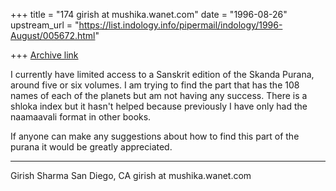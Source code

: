+++
title = "174 girish at mushika.wanet.com"
date = "1996-08-26"
upstream_url = "https://list.indology.info/pipermail/indology/1996-August/005672.html"

+++
[Archive link](https://list.indology.info/pipermail/indology/1996-August/005672.html)

I currently have limited access to a Sanskrit edition of the Skanda Purana,
around five or six volumes.  I am trying to find the part that has the 108
names of each of the planets but am not having any success.  There is a shloka
index but it hasn't helped because previously I have only had the naamaavali
format in other books.

If anyone can make any suggestions about how to find this part of the purana
it would be greatly appreciated.

-----------------------------------------------------------

Girish Sharma
San Diego, CA
girish at mushika.wanet.com





